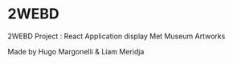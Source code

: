 # 2WEBD
2WEBD Project : React Application display Met Museum Artworks

Made by Hugo Margonelli & Liam Meridja
